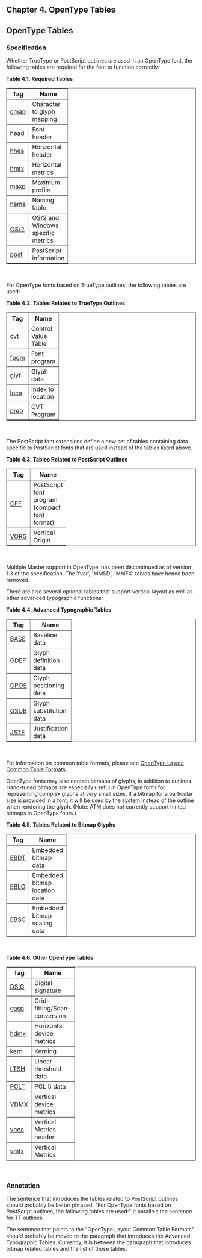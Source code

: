 <div xmlns="http://www.w3.org/1999/xhtml" role="" class="chapter"><div class="titlepage"><div><div><h2 class="title"><a name="chapter.opentype_tables"></a>Chapter 4. OpenType Tables</h2></div></div></div><div role="fragment" class="section"><div class="titlepage"><div><div><h2 class="title" style="clear: both"><a name="idm80800286976"></a>OpenType Tables</h2></div></div></div><div role="specification" class="section"><div class="titlepage"><div><div><h3 class="title"><a name="section.4.1.1"></a>Specification</h3></div></div></div><p role="">Whether TrueType or PostScript outlines are used in an
        OpenType font, the following tables are required for the font
        to function correctly:</p><div class="table"><a name="idm80800284784"></a><p class="title"><strong>Table 4.1. Required Tables</strong></p><div class="table-contents"><table role="" class="table" summary="Required Tables" border="1"><colgroup><col width="6pc"/><col width="24pc"/></colgroup><thead><tr><th role="">Tag</th><th role="">Name</th></tr></thead><tbody><tr><td role=""><a role="" class="link" href="chapter.cmap.html" title="Chapter 5. cmap - Character to Glyph Index Mapping Table">cmap</a></td><td role="">Character to glyph mapping</td></tr><tr><td role=""><a role="" class="link" href="chapter.head.html" title="Chapter 6. head - Font Header">head</a></td><td role="">Font header</td></tr><tr><td role=""><a role="" class="link" href="chapter.hhea.html" title="Chapter 7. hhea - Horizontal Header">hhea</a></td><td role="">Horizontal header</td></tr><tr><td role=""><a role="" class="link" href="chapter.hmtx.html" title="Chapter 8. hmtx - Horizontal Metrics">hmtx</a></td><td role="">Horizontal metrics</td></tr><tr><td role=""><a role="" class="link" href="chapter.maxp.html" title="Chapter 9. maxp - Maximum Profile">maxp</a></td><td role="">Maximum profile</td></tr><tr><td role=""><a role="" class="link" href="chapter.name.html" title="Chapter 10. name - Naming Table">name</a></td><td role="">Naming table</td></tr><tr><td role=""><a role="" class="link" href="chapter.OS2.html" title="Chapter 11. OS/2 - OS/2 and Windows Metrics">OS/2</a></td><td role="">OS/2 and Windows specific metrics</td></tr><tr><td role=""><a role="" class="link" href="chapter.post.html" title="Chapter 13. post - PostScript">post</a></td><td role="">PostScript information</td></tr></tbody></table></div></div><br class="table-break"/><p role="">For OpenType fonts based on TrueType outlines, the
        following tables are used:</p><div class="table"><a name="idm80800267968"></a><p class="title"><strong>Table 4.2. Tables Related to TrueType Outlines</strong></p><div class="table-contents"><table role="" class="table" summary="Tables Related to TrueType Outlines" border="1"><colgroup><col width="6pc"/><col width="24pc"/></colgroup><thead><tr><th role="">Tag</th><th role="">Name</th></tr></thead><tbody><tr><td role=""><a role="" class="link" href="chapter.cvt.html" title="Chapter 14. cvt - Control Value Table">cvt</a></td><td role="">Control Value Table</td></tr><tr><td role=""><a role="" class="link" href="chapter.fpgm.html" title="Chapter 15. fpgm - Font Program">fpgm</a></td><td role="">Font program</td></tr><tr><td role=""><a role="" class="link" href="chapter.glyf.html" title="Chapter 16. glyf - Glyf Data">glyf</a></td><td role="">Glyph data</td></tr><tr><td role=""><a role="" class="link" href="chapter.loca.html" title="Chapter 17. loca - Index to Location">loca</a></td><td role="">Index to location</td></tr><tr><td role=""><a role="" class="link" href="chapter.prep.html" title="Chapter 18. prep - Control Value Program">prep</a></td><td role="">CVT Program</td></tr></tbody></table></div></div><br class="table-break"/><p role="">The PostScript font extensions define a new set of
        tables containing data specific to PostScript fonts that are
        used instead of the tables listed above.</p><div class="table"><a name="idm80800255584"></a><p class="title"><strong>Table 4.3. Tables Related to PostScript Outlines</strong></p><div class="table-contents"><table role="" class="table" summary="Tables Related to PostScript Outlines" border="1"><colgroup><col width="6pc"/><col width="24pc"/></colgroup><thead><tr><th role="">Tag</th><th role="">Name</th></tr></thead><tbody><tr><td role=""><a role="" class="link" href="chapter.CFF.html" title="Chapter 19. CFF - PostScript font program (Compact Font Format) table">CFF</a></td><td role="">PostScript font program (compact font format)</td></tr><tr><td role=""><a role="" class="link" href="chapter.VORG.html" title="Chapter 39. VORG - Vertical Origin Table">VORG</a></td><td role="">Vertical Origin</td></tr></tbody></table></div></div><br class="table-break"/><p role="">Multiple Master support in OpenType, has been
          discontinued as of version 1.3 of the specification. The
          'fvar', 'MMSD', 'MMFX' tables have hence been
          removed.</p><p role="">There are also several optional tables that support
        vertical layout as well as other advanced typographic
        functions:</p><div class="table"><a name="idm80800247120"></a><p class="title"><strong>Table 4.4. Advanced Typographic Tables</strong></p><div class="table-contents"><table role="" class="table" summary="Advanced Typographic Tables" border="1"><colgroup><col width="6pc"/><col width="24pc"/></colgroup><thead><tr><th role="">Tag</th><th role="">Name</th></tr></thead><tbody><tr><td role=""><a role="" class="link" href="chapter.BASE.html" title="Chapter 22. BASE - Baseline Table">BASE</a></td><td role="">Baseline data</td></tr><tr><td role=""><a role="" class="link" href="chapter.GDEF.html" title="Chapter 23. GDEF - The Glyph Definition Table">GDEF</a></td><td role=""> Glyph definition data</td></tr><tr><td role=""><a role="" class="link" href="chapter.GPOS.html" title="Chapter 24. GPOS - The Glyph Positioning Table">GPOS</a></td><td role=""> Glyph positioning data</td></tr><tr><td role=""><a role="" class="link" href="chapter.GSUB.html" title="Chapter 25. GSUB - The Glyph Substitution Table">GSUB</a></td><td role=""> Glyph substitution data</td></tr><tr><td role=""><a role="" class="link" href="chapter.JSTF.html" title="Chapter 26. JSTF - The Justification Table">JSTF</a></td><td role=""> Justification data</td></tr></tbody></table></div></div><br class="table-break"/><p role="">For information on common table formats, please see
          <a role="" class="link" href="">OpenType Layout Common Table
            Formats</a>.</p><p role="">OpenType fonts may also contain bitmaps of glyphs, in
          addition to outlines. Hand-tuned bitmaps are especially
          useful in OpenType fonts for representing complex glyphs at
          very small sizes. If a bitmap for a particular size is
          provided in a font, it will be used by the system instead of
          the outline when rendering the glyph. (Note: ATM does not
          currently support hinted bitmaps in OpenType fonts.)</p><div class="table"><a name="idm80800232912"></a><p class="title"><strong>Table 4.5. Tables Related to Bitmap Glyphs</strong></p><div class="table-contents"><table role="" class="table" summary="Tables Related to Bitmap Glyphs" border="1"><colgroup><col width="6pc"/><col width="24pc"/></colgroup><thead><tr><th role="">Tag</th><th role="">Name</th></tr></thead><tbody><tr><td role=""><a role="" class="link" href="chapter.EBDT.html" title="Chapter 27. EBDT - Embedded Bitmap Data Table">EBDT</a></td><td role="">Embedded bitmap data</td></tr><tr><td role=""><a role="" class="link" href="chapter.EBLC.html" title="Chapter 28. EBLC - Embedded Bitmap Location Table">EBLC</a></td><td role="">Embedded bitmap location data</td></tr><tr><td role=""><a role="" class="link" href="chapter.EBSC.html" title="Chapter 29. EBSC - Embedded Bitmap Scaling Table">EBSC</a></td><td role="">Embedded bitmap scaling data</td></tr></tbody></table></div></div><br class="table-break"/><div class="table"><a name="idm80800224144"></a><p class="title"><strong>Table 4.6. Other OpenType Tables</strong></p><div class="table-contents"><table role="" class="table" summary="Other OpenType Tables" border="1"><colgroup><col width="6pc"/><col width="24pc"/></colgroup><thead><tr><th role="">Tag</th><th role="">Name</th></tr></thead><tbody><tr><td role=""><a role="" class="link" href="chapter.DSIG.html" title="Chapter 30. DSIG - Digital Signature Table">DSIG</a></td><td role="">Digital signature</td></tr><tr><td role=""><a role="" class="link" href="chapter.gasp.html" title="Chapter 31. gasp - Grid-fitting And Scan-conversion Procedure">gasp</a></td><td role="">Grid-fitting/Scan-conversion</td></tr><tr><td role=""><a role="" class="link" href="chapter.hdmx.html" title="Chapter 32. hdmx - Horizontal Device Metrics">hdmx</a></td><td role="">Horizontal device metrics</td></tr><tr><td role=""><a role="" class="link" href="chapter.kern.html" title="Chapter 33. kern - Kerning">kern</a></td><td role="">Kerning</td></tr><tr><td role=""><a role="" class="link" href="chapter.LTSH.html" title="Chapter 34. LTSH - Linear Threshold">LTSH</a></td><td role="">Linear threshold data</td></tr><tr><td role=""><a role="" class="link" href="chapter.PCLT.html" title="Chapter 35. PCLT - PCL 5 Table">PCLT</a></td><td role="">PCL 5 data</td></tr><tr><td role=""><a role="" class="link" href="chapter.VDMX.html" title="Chapter 36. Vertical Device Metrics">VDMX</a></td><td role="">Vertical device metrics</td></tr><tr><td role=""><a role="" class="link" href="chapter.vhea.html" title="Chapter 37. vhea - Vertical Header Table">vhea</a></td><td role="">Vertical Metrics header</td></tr><tr><td role=""><a role="" class="link" href="chapter.vmtx.html" title="Chapter 38. vmtx - Vertical Metrics Table">vmtx</a></td><td role="">Vertical Metrics</td></tr></tbody></table></div></div><br class="table-break"/></div><div role="annotation" class="section"><div class="titlepage"><div><div><h3 class="title"><a name="section.4.1.2"></a>Annotation</h3></div></div></div><p role="">The sentence that introduces the tables related to
        PostScript outlines should probably be better phrased: "For
        OpenType fonts based on PostScript outlines, the following
        tables are used:" It parallels the sentence for TT outlines.</p><p role="">The sentence that points to the "OpenType Layout Common
        Table Formats" should probably be moved to the paragraph that
        introduces the Advanced Typographic Tables. Currently, it is
        between the paragraph that introduces bitmap related tables
        and the list of those tables.</p></div></div></div>
